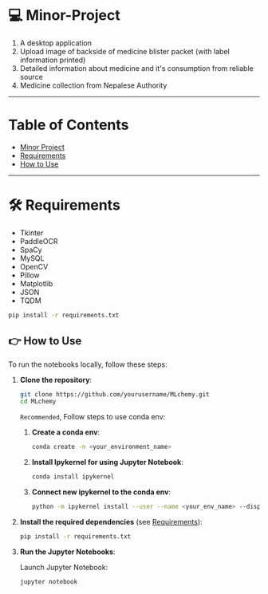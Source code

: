 # 💻 Minor-Project

1. A desktop application
2. Upload image of backside of medicine blister packet (with label information printed)
3. Detailed information about medicine and it's consumption from reliable source
4. Medicine collection from Nepalese Authority 
---

# Table of Contents

- [Minor Project](#-minor-project)
- [Requirements](#️-requirements)
- [How to Use](#-how-to-use)
---

# 🛠️ Requirements

- Tkinter
- PaddleOCR
- SpaCy
- MySQL
- OpenCV
- Pillow
- Matplotlib
- JSON
- TQDM

```bash
pip install -r requirements.txt
```

## 👉 How to Use

To run the notebooks locally, follow these steps:

1. **Clone the repository**:

   ```bash
   git clone https://github.com/yourusername/MLchemy.git
   cd MLchemy
   ```

   `Recommended`, Follow steps to use conda env:

   1. **Create a conda env**: 

      ```bash
      conda create -n <your_environment_name>
      ```

   2. **Install Ipykernel for using Jupyter Notebook**:

      ```bash
      conda install ipykernel
      ```

   3. **Connect new ipykernel to the conda env**:

      ```bash
      python -m ipykernel install --user --name <your_env_name> --display-name "<new_name_for_your_kernel"
      ```

2. **Install the required dependencies** (see [Requirements](#requirements)):

   ```bash
   pip install -r requirements.txt
   ```

3. **Run the Jupyter Notebooks**:

   Launch Jupyter Notebook:

   ```bash
   jupyter notebook
   ```